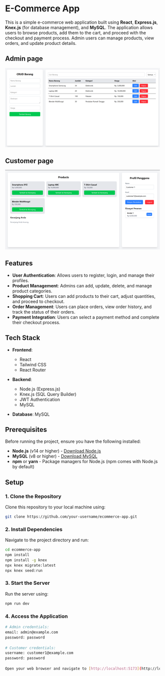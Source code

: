 # E-Commerce App

This is a simple e-commerce web application built using **React**, **Express.js**, **Knex.js** (for database management), and **MySQL**. The application allows users to browse products, add them to the cart, and proceed with the checkout and payment process. Admin users can manage products, view orders, and update product details.

## Admin page
![Product Screenshot](./Screenshot%202025-02-14%20152743.png)

## Customer page
![Product Screenshot](./Screenshot%202025-02-14%20152849.png)

## Features

- **User Authentication**: Allows users to register, login, and manage their profiles.
- **Product Management**: Admins can add, update, delete, and manage product categories.
- **Shopping Cart**: Users can add products to their cart, adjust quantities, and proceed to checkout.
- **Order Management**: Users can place orders, view order history, and track the status of their orders.
- **Payment Integration**: Users can select a payment method and complete their checkout process.

## Tech Stack

- **Frontend**:
  - React
  - Tailwind CSS
  - React Router

- **Backend**:
  - Node.js (Express.js)
  - Knex.js (SQL Query Builder)
  - JWT Authentication
  - MySQL

- **Database**: MySQL

## Prerequisites

Before running the project, ensure you have the following installed:

- **Node.js** (v14 or higher) - [Download Node.js](https://nodejs.org/)
- **MySQL** (v8 or higher) - [Download MySQL](https://dev.mysql.com/downloads/installer/)
- **npm** or **yarn** - Package managers for Node.js (npm comes with Node.js by default)

## Setup

### 1. Clone the Repository

Clone this repository to your local machine using:

```bash
git clone https://github.com/your-username/ecommerce-app.git
```

### 2. Install Dependencies

Navigate to the project directory and run:

```bash
cd ecommerce-app
npm install
npm install -g knex
npx knex migrate:latest
npx knex seed:run
```

### 3. Start the Server

Run the server using:

```bash
npm run dev
```

### 4. Access the Application

```bash
# Admin credentials:
email: admin@example.com
password: password

# Customer credentials:
username: customer1@example.com
password: password

Open your web browser and navigate to [http://localhost:5173](http://localhost:5173).